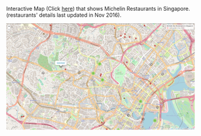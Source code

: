 Interactive Map (Click [here](https://qwyeow.github.io/JHU_DataScience/)) that shows Michelin Restaurants in Singapore. (restaurants' details last updated in Nov 2016). 

![alttext]( 	https://github.com/qwyeow/JHU_DataScience/blob/master/Leaflet_Map/Screenshot%20from%202019-01-08%2012-45-42.png)


